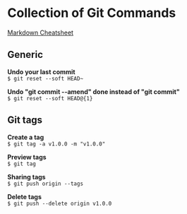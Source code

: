 # Collection of Git Commands
[Markdown Cheatsheet](https://github.com/adam-p/markdown-here/wiki/Markdown-Cheatsheet)

## Generic
**Undo your last commit**  
`$ git reset --soft HEAD~`

**Undo "git commit --amend" done instead of "git commit"**  
`$ git reset --soft HEAD@{1}`

## Git tags
**Create a tag**  
`$ git tag -a v1.0.0 -m "v1.0.0"`

**Preview tags**  
`$ git tag`

**Sharing tags**  
`$ git push origin --tags`

**Delete tags**  
`$ git push --delete origin v1.0.0`
